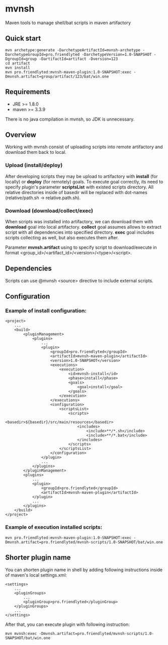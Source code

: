 # mvnsh

Maven tools to manage shell/bat scripts in maven artifactory

## Quick start

```
mvn archetype:generate -DarchetypeArtifactId=mvnsh-archetype -DarchetypeGroupId=pro.friendlyted -DarchetypeVersion=1.0-SNAPSHOT -DgroupId=group -DartifactId=artifact -Dversion=123
cd artifact
mvn install
mvn pro.friendlyted:mvnsh-maven-plugin:1.0-SNAPSHOT:exec -Dmvnsh.artifact=group/artifact/123/bat/win.one
```

## Requirements

- JRE >= 1.8.0
- maven >= 3.3.9

There is no java compilation in mvnsh, so JDK is unnecessary.

## Overview

Working with mvnsh consist of uploading scripts into remote artifactory and download them back to local.

### Upload (install/deploy)

After developing scripts they may be upload to artifactory with **install** (for locally) or **deploy** (for remotely) goals.
To execute goal correctly, its need to specify plugin's parameter **scriptsList** with existed scripts directory.
All relative directories inside of basedir will be replaced with dot-names (relative/path.sh -> relative.path.sh).

### Download (download/collect/exec)

When scripts was installed into artifactory, we can download them with **download** goal into local artifactory.
**collect** goal assumes allows to extract script with all dependencies into specified directory.
**exec** goal includes scripts collecting as well, but also executes them after.

Parameter **mvnsh.artifact** using to specify script to download/execute in format &lt;group_id>/&lt;artifact_id>/&lt;version>/&lt;type>/&lt;script>.

## Dependencies

Scripts can use @mvnsh &lt;source> directive to include external scripts.

## Configuration

### Example of install configuration:

```
<project>
	...
    <build>
        <pluginManagement>
            <plugins>
				...
                <plugin>
                    <groupId>pro.friendlyted</groupId>
                    <artifactId>mvnsh-maven-plugin</artifactId>
                    <version>1.0-SNAPSHOT</version>
                    <executions>
                        <execution>
                            <id>mvnsh-install</id>
                            <phase>install</phase>
                            <goals>
                                <goal>install</goal>
                            </goals>
                        </execution>
                    </executions>
                    <configuration>
                        <scriptsList>
                            <scripts>
                                <basedir>${basedir}/src/main/resources</basedir>
                                <includes>
                                    <include>**/*.sh</include>
                                    <include>**/*.bat</include>
                                </includes>
                            </scripts>
                        </scriptsList>
                    </configuration>
                </plugin>
				...
            </plugins>
        </pluginManagement>
        <plugins>
			...
            <plugin>
                <groupId>pro.friendlyted</groupId>
                <artifactId>mvnsh-maven-plugin</artifactId>
            </plugin>
			...
        </plugins>
    </build>
</project>
```

### Example of execution installed scripts:

```
mvn pro.friendlyted:mvnsh-maven-plugin:1.0-SNAPSHOT:exec -Dmvnsh.artifact=pro.friendlyted/mvnsh-scripts/1.0-SNAPSHOT/bat/win.one
```

## Shorter plugin name

You can shorten plugin name in shell by adding following instructions inside of maven's local settings.xml:

```
<settings>
	...
	<pluginGroups>
		...
		<pluginGroup>pro.friendlyted</pluginGroup>
	</pluginGroups>
	...
</settings>
```

After that, you can execute plugin with following instruction:

```
mvn mvnsh:exec -Dmvnsh.artifact=pro.friendlyted/mvnsh-scripts/1.0-SNAPSHOT/bat/win.one
```

